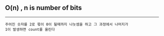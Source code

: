 ## O(n) , n is number of bits

---

    주어진 숫자를 2로 몫이 0이 될때까지 나눗셈을 하고 그 과정에서 나머지가
    1이 발생하면 count를 올린다
